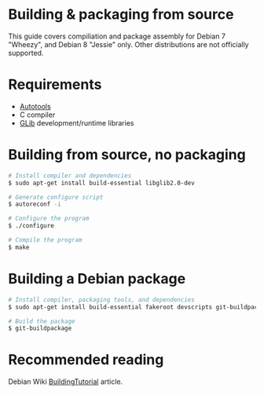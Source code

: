 # Building & packaging from source

This guide covers compiliation and package assembly for Debian 7 "Wheezy", and
Debian 8 "Jessie" only. Other distributions are not officially supported.

# Requirements

 - [Autotools][autotools]
 - C compiler
 - [GLib][glib] development/runtime libraries

# Building from source, no packaging

```bash
# Install compiler and dependencies
$ sudo apt-get install build-essential libglib2.0-dev

# Generate configure script
$ autoreconf -i

# Configure the program
$ ./configure

# Compile the program
$ make
```

# Building a Debian package

```bash
# Install compiler, packaging tools, and dependencies
$ sudo apt-get install build-essential fakeroot devscripts git-buildpackage libglib2.0-dev

# Build the package
$ git-buildpackage
```

# Recommended reading

Debian Wiki [BuildingTutorial][debwiki-building-tutorial] article.

[autotools]: https://en.wikipedia.org/wiki/GNU_Build_System
[debwiki-building-tutorial]: https://wiki.debian.org/BuildingTutorial
[glib]: https://en.wikipedia.org/wiki/GLib

